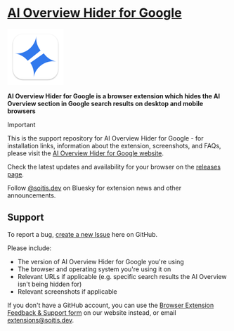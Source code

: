 # [AI Overview Hider for Google](https://soitis.dev/ai-overview-hider-for-google)

<a href="https://soitis.dev/ai-overview-hider-for-google">
  <img src="icons/appicon.svg" width="128" height="128">
</a>

**AI Overview Hider for Google is a browser extension which hides the AI Overview section in Google search results on desktop and mobile browsers**

> [!IMPORTANT]
> This is the support repository for AI Overview Hider for Google - for installation links, information about the extension, screenshots, and FAQs, please visit the [AI Overview Hider for Google website](https://soitis.dev/ai-overview-hider-for-google).

Check the latest updates and availability for your browser on the [releases page](https://github.com/insin/ai-overview-hider-for-google/releases).

Follow [@soitis.dev](https://bsky.app/profile/soitis.dev) on Bluesky for extension news and other announcements.

## Support

To report a bug, [create a new Issue](https://github.com/insin/ai-overview-hider-for-google/issues/new) here on GitHub.

Please include:

- The version of AI Overview Hider for Google you're using
- The browser and operating system you're using it on
- Relevant URLs if applicable (e.g. specific search results the AI Overview isn't being hidden for)
- Relevant screenshots if applicable

If you don't have a GitHub account, you can use the [Browser Extension Feedback & Support form](https://soitis.dev/extensions/feedback) on our website instead, or email [extensions@soitis.dev](mailto:extensions@soitis.dev).